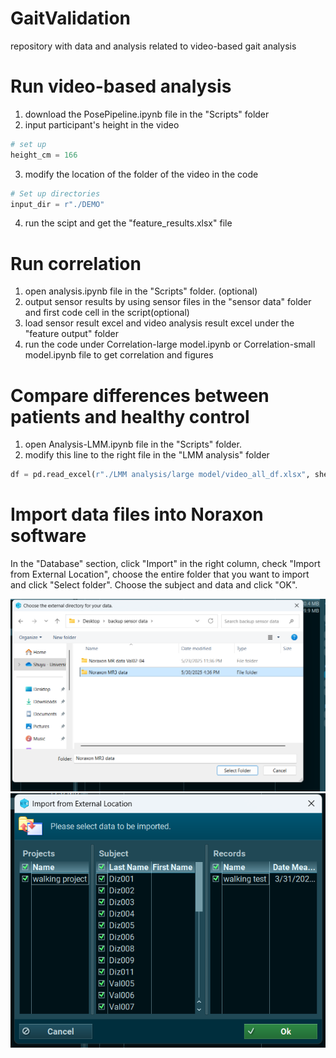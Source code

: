# GaitValidation
repository with data and analysis related to video-based gait analysis 


# Run video-based analysis 
1. download the PosePipeline.ipynb file in the "Scripts" folder
2. input participant's height in the video
   
```python
# set up
height_cm = 166
```

3. modify the location of the folder of the video in the code
   
```python
# Set up directories
input_dir = r"./DEMO"
```

4. run the scipt and get the "feature_results.xlsx" file 


# Run correlation 
1. open analysis.ipynb file in the "Scripts" folder. (optional)
2. output sensor results by using sensor files in the "sensor data" folder and first code cell in the script(optional)
3. load sensor result excel and video analysis result excel under the "feature output" folder 
4. run the code under Correlation-large model.ipynb or Correlation-small model.ipynb file to get correlation and figures 


# Compare differences between patients and healthy control
1. open Analysis-LMM.ipynb file in the "Scripts" folder. 
2. modify this line to the right file in the "LMM analysis" folder 

```python 
df = pd.read_excel(r"./LMM analysis/large model/video_all_df.xlsx", sheet_name="Sheet1")
```

# Import data files into Noraxon software
In the "Database" section, click "Import" in the right column, check "Import from External Location", choose the entire folder that you want to import and click "Select folder". Choose the subject and data and click "OK".

![Alt text](./figure2.png)
![Alt text](./figure1.png)

